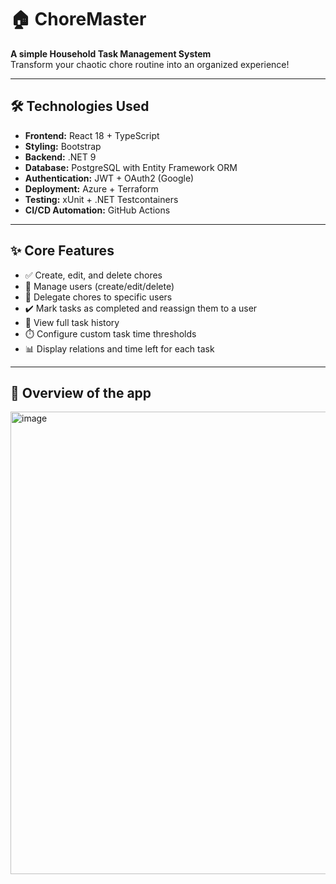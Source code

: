 # 🏠 ChoreMaster
**A simple Household Task Management System**  
Transform your chaotic chore routine into an organized experience!

---

## 🛠️ Technologies Used
- **Frontend:** React 18 + TypeScript  
- **Styling:** Bootstrap  
- **Backend:** .NET 9  
- **Database:** PostgreSQL with Entity Framework ORM  
- **Authentication:** JWT + OAuth2 (Google)  
- **Deployment:** Azure + Terraform  
- **Testing:** xUnit + .NET Testcontainers  
- **CI/CD Automation:** GitHub Actions  

---

## ✨ Core Features
- ✅ Create, edit, and delete chores  
- 👥 Manage users (create/edit/delete)  
- 🔁 Delegate chores to specific users  
- ✔️ Mark tasks as completed and reassign them to a user
- 📜 View full task history  
- ⏱️ Configure custom task time thresholds  
- 📊 Display relations and time left for each task  

---


## 🧩 Overview of the app
<img width="1396" height="740" alt="image" src="https://github.com/user-attachments/assets/a8a7edc1-c948-4635-bd1a-97151fe1539e" />
